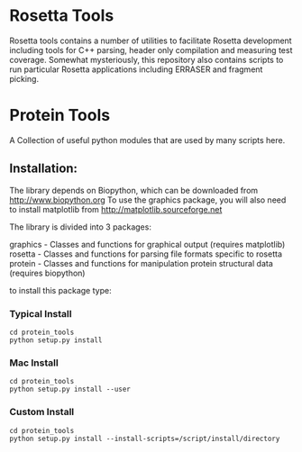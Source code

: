 Rosetta Tools
=============

Rosetta tools contains a number of utilities to facilitate Rosetta development including tools for C++ parsing, header only compilation and measuring test coverage.  Somewhat mysteriously, this repository also contains scripts to run particular Rosetta applications including ERRASER and fragment picking.

Protein Tools
=============

A Collection of useful python modules that are used by many scripts here. 

## Installation:


The library depends on Biopython, which can be downloaded from http://www.biopython.org
To use the graphics package, you will also need to install matplotlib from http://matplotlib.sourceforge.net

The library is divided into 3 packages:

graphics - Classes and functions for graphical output (requires matplotlib)
rosetta - Classes and functions for parsing file formats specific to rosetta
protein - Classes and functions for manipulation protein structural data (requires biopython)

to install this package type:


### Typical Install
```
cd protein_tools
python setup.py install
```

### Mac Install
```
cd protein_tools
python setup.py install --user
```

### Custom Install
```
cd protein_tools
python setup.py install --install-scripts=/script/install/directory
```
